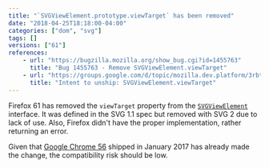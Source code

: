 ```yaml
---
title: "`SVGViewElement.prototype.viewTarget` has been removed"
date: "2018-04-25T18:18:00-04:00"
categories: ["dom", "svg"]
tags: []
versions: ["61"]
references:
    - url: "https://bugzilla.mozilla.org/show_bug.cgi?id=1455763"
      title: "Bug 1455763 - Remove SVGViewElement.viewTarget"
    - url: "https://groups.google.com/d/topic/mozilla.dev.platform/3rbtcFOcVjI/discussion"
      title: "Intent to unship: SVGViewElement.viewTarget"
---
```

Firefox 61 has removed the `viewTarget` property from the [`SVGViewElement`](https://developer.mozilla.org/docs/Web/API/SVGViewElement) interface. It was defined in the SVG 1.1 spec but removed with SVG 2 due to lack of use. Also, Firefox didn't have the proper implementation, rather returning an error.

Given that [Google Chrome 56](https://www.chromestatus.com/feature/5665473114931200) shipped in January 2017 has already made the change, the compatibility risk should be low.
